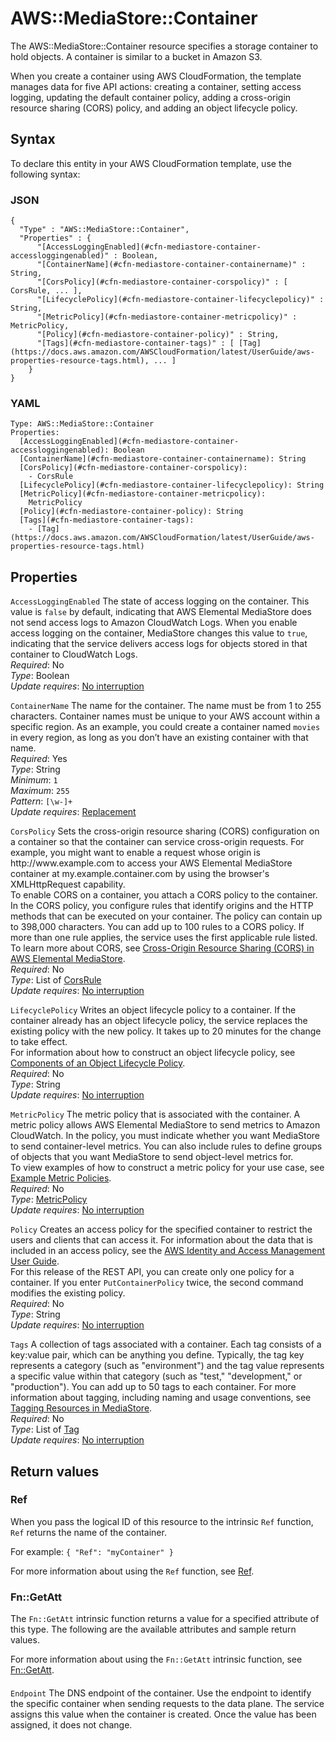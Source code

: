 # AWS::MediaStore::Container<a name="aws-resource-mediastore-container"></a>

The AWS::MediaStore::Container resource specifies a storage container to hold objects\. A container is similar to a bucket in Amazon S3\.

When you create a container using AWS CloudFormation, the template manages data for five API actions: creating a container, setting access logging, updating the default container policy, adding a cross\-origin resource sharing \(CORS\) policy, and adding an object lifecycle policy\.

## Syntax<a name="aws-resource-mediastore-container-syntax"></a>

To declare this entity in your AWS CloudFormation template, use the following syntax:

### JSON<a name="aws-resource-mediastore-container-syntax.json"></a>

```
{
  "Type" : "AWS::MediaStore::Container",
  "Properties" : {
      "[AccessLoggingEnabled](#cfn-mediastore-container-accessloggingenabled)" : Boolean,
      "[ContainerName](#cfn-mediastore-container-containername)" : String,
      "[CorsPolicy](#cfn-mediastore-container-corspolicy)" : [ CorsRule, ... ],
      "[LifecyclePolicy](#cfn-mediastore-container-lifecyclepolicy)" : String,
      "[MetricPolicy](#cfn-mediastore-container-metricpolicy)" : MetricPolicy,
      "[Policy](#cfn-mediastore-container-policy)" : String,
      "[Tags](#cfn-mediastore-container-tags)" : [ [Tag](https://docs.aws.amazon.com/AWSCloudFormation/latest/UserGuide/aws-properties-resource-tags.html), ... ]
    }
}
```

### YAML<a name="aws-resource-mediastore-container-syntax.yaml"></a>

```
Type: AWS::MediaStore::Container
Properties: 
  [AccessLoggingEnabled](#cfn-mediastore-container-accessloggingenabled): Boolean
  [ContainerName](#cfn-mediastore-container-containername): String
  [CorsPolicy](#cfn-mediastore-container-corspolicy): 
    - CorsRule
  [LifecyclePolicy](#cfn-mediastore-container-lifecyclepolicy): String
  [MetricPolicy](#cfn-mediastore-container-metricpolicy): 
    MetricPolicy
  [Policy](#cfn-mediastore-container-policy): String
  [Tags](#cfn-mediastore-container-tags): 
    - [Tag](https://docs.aws.amazon.com/AWSCloudFormation/latest/UserGuide/aws-properties-resource-tags.html)
```

## Properties<a name="aws-resource-mediastore-container-properties"></a>

`AccessLoggingEnabled`  <a name="cfn-mediastore-container-accessloggingenabled"></a>
The state of access logging on the container\. This value is `false` by default, indicating that AWS Elemental MediaStore does not send access logs to Amazon CloudWatch Logs\. When you enable access logging on the container, MediaStore changes this value to `true`, indicating that the service delivers access logs for objects stored in that container to CloudWatch Logs\.  
*Required*: No  
*Type*: Boolean  
*Update requires*: [No interruption](https://docs.aws.amazon.com/AWSCloudFormation/latest/UserGuide/using-cfn-updating-stacks-update-behaviors.html#update-no-interrupt)

`ContainerName`  <a name="cfn-mediastore-container-containername"></a>
The name for the container\. The name must be from 1 to 255 characters\. Container names must be unique to your AWS account within a specific region\. As an example, you could create a container named `movies` in every region, as long as you don’t have an existing container with that name\.  
*Required*: Yes  
*Type*: String  
*Minimum*: `1`  
*Maximum*: `255`  
*Pattern*: `[\w-]+`  
*Update requires*: [Replacement](https://docs.aws.amazon.com/AWSCloudFormation/latest/UserGuide/using-cfn-updating-stacks-update-behaviors.html#update-replacement)

`CorsPolicy`  <a name="cfn-mediastore-container-corspolicy"></a>
Sets the cross\-origin resource sharing \(CORS\) configuration on a container so that the container can service cross\-origin requests\. For example, you might want to enable a request whose origin is http://www\.example\.com to access your AWS Elemental MediaStore container at my\.example\.container\.com by using the browser's XMLHttpRequest capability\.  
To enable CORS on a container, you attach a CORS policy to the container\. In the CORS policy, you configure rules that identify origins and the HTTP methods that can be executed on your container\. The policy can contain up to 398,000 characters\. You can add up to 100 rules to a CORS policy\. If more than one rule applies, the service uses the first applicable rule listed\.  
To learn more about CORS, see [Cross\-Origin Resource Sharing \(CORS\) in AWS Elemental MediaStore](https://docs.aws.amazon.com/mediastore/latest/ug/cors-policy.html)\.  
*Required*: No  
*Type*: List of [CorsRule](aws-properties-mediastore-container-corsrule.md)  
*Update requires*: [No interruption](https://docs.aws.amazon.com/AWSCloudFormation/latest/UserGuide/using-cfn-updating-stacks-update-behaviors.html#update-no-interrupt)

`LifecyclePolicy`  <a name="cfn-mediastore-container-lifecyclepolicy"></a>
Writes an object lifecycle policy to a container\. If the container already has an object lifecycle policy, the service replaces the existing policy with the new policy\. It takes up to 20 minutes for the change to take effect\.  
For information about how to construct an object lifecycle policy, see [Components of an Object Lifecycle Policy](https://docs.aws.amazon.com/mediastore/latest/ug/policies-object-lifecycle-components.html)\.  
*Required*: No  
*Type*: String  
*Update requires*: [No interruption](https://docs.aws.amazon.com/AWSCloudFormation/latest/UserGuide/using-cfn-updating-stacks-update-behaviors.html#update-no-interrupt)

`MetricPolicy`  <a name="cfn-mediastore-container-metricpolicy"></a>
The metric policy that is associated with the container\. A metric policy allows AWS Elemental MediaStore to send metrics to Amazon CloudWatch\. In the policy, you must indicate whether you want MediaStore to send container\-level metrics\. You can also include rules to define groups of objects that you want MediaStore to send object\-level metrics for\.  
To view examples of how to construct a metric policy for your use case, see [Example Metric Policies](https://docs.aws.amazon.com/mediastore/latest/ug/policies-metric-examples.html)\.  
*Required*: No  
*Type*: [MetricPolicy](aws-properties-mediastore-container-metricpolicy.md)  
*Update requires*: [No interruption](https://docs.aws.amazon.com/AWSCloudFormation/latest/UserGuide/using-cfn-updating-stacks-update-behaviors.html#update-no-interrupt)

`Policy`  <a name="cfn-mediastore-container-policy"></a>
Creates an access policy for the specified container to restrict the users and clients that can access it\. For information about the data that is included in an access policy, see the [AWS Identity and Access Management User Guide](https://docs.aws.amazon.com/iam/)\.  
For this release of the REST API, you can create only one policy for a container\. If you enter `PutContainerPolicy` twice, the second command modifies the existing policy\.   
*Required*: No  
*Type*: String  
*Update requires*: [No interruption](https://docs.aws.amazon.com/AWSCloudFormation/latest/UserGuide/using-cfn-updating-stacks-update-behaviors.html#update-no-interrupt)

`Tags`  <a name="cfn-mediastore-container-tags"></a>
A collection of tags associated with a container\. Each tag consists of a key:value pair, which can be anything you define\. Typically, the tag key represents a category \(such as "environment"\) and the tag value represents a specific value within that category \(such as "test," "development," or "production"\)\. You can add up to 50 tags to each container\. For more information about tagging, including naming and usage conventions, see [Tagging Resources in MediaStore](https://docs.aws.amazon.com/mediastore/latest/ug/tagging.html)\.  
*Required*: No  
*Type*: List of [Tag](https://docs.aws.amazon.com/AWSCloudFormation/latest/UserGuide/aws-properties-resource-tags.html)  
*Update requires*: [No interruption](https://docs.aws.amazon.com/AWSCloudFormation/latest/UserGuide/using-cfn-updating-stacks-update-behaviors.html#update-no-interrupt)

## Return values<a name="aws-resource-mediastore-container-return-values"></a>

### Ref<a name="aws-resource-mediastore-container-return-values-ref"></a>

When you pass the logical ID of this resource to the intrinsic `Ref` function, `Ref` returns the name of the container\.

For example: `{ "Ref": "myContainer" }`

For more information about using the `Ref` function, see [Ref](https://docs.aws.amazon.com/AWSCloudFormation/latest/UserGuide/intrinsic-function-reference-ref.html)\.

### Fn::GetAtt<a name="aws-resource-mediastore-container-return-values-fn--getatt"></a>

The `Fn::GetAtt` intrinsic function returns a value for a specified attribute of this type\. The following are the available attributes and sample return values\.

For more information about using the `Fn::GetAtt` intrinsic function, see [Fn::GetAtt](https://docs.aws.amazon.com/AWSCloudFormation/latest/UserGuide/intrinsic-function-reference-getatt.html)\.

#### <a name="aws-resource-mediastore-container-return-values-fn--getatt-fn--getatt"></a>

`Endpoint`  <a name="Endpoint-fn::getatt"></a>
The DNS endpoint of the container\. Use the endpoint to identify the specific container when sending requests to the data plane\. The service assigns this value when the container is created\. Once the value has been assigned, it does not change\.